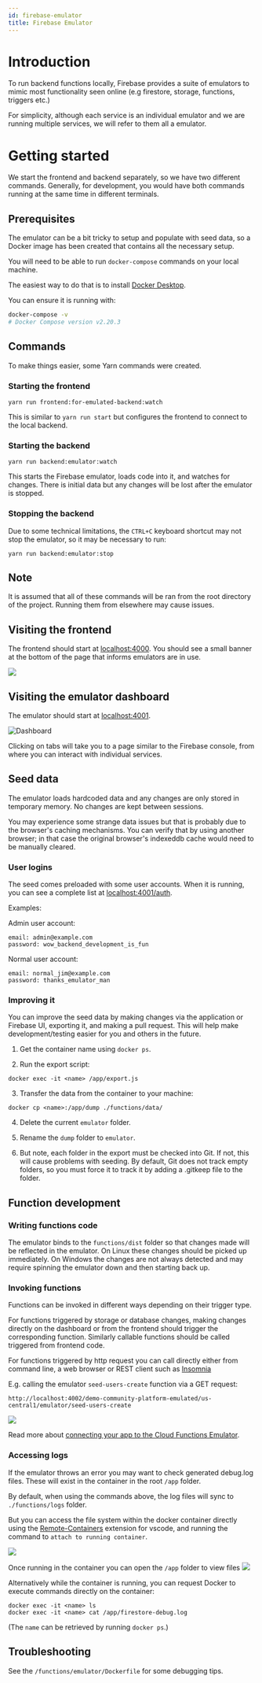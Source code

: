 ```yaml
---
id: firebase-emulator
title: Firebase Emulator
---
```


# Introduction

To run backend functions locally, Firebase provides a suite of emulators to mimic most functionality seen online (e.g firestore, storage, functions, triggers etc.)

For simplicity, although each service is an individual emulator and we are running multiple services, we will refer to them all a emulator.

# Getting started

We start the frontend and backend separately, so we have two different commands. Generally, for development, you would have both commands running at the same time in different terminals.

## Prerequisites

The emulator can be a bit tricky to setup and populate with seed data, so a Docker image has been created that contains all the necessary setup.

You will need to be able to run `docker-compose` commands on your local machine.

The easiest way to do that is to install [Docker Desktop](https://docs.docker.com/desktop/).

You can ensure it is running with:

```sh
docker-compose -v
# Docker Compose version v2.20.3
```

## Commands

To make things easier, some Yarn commands were created.

### Starting the frontend

```
yarn run frontend:for-emulated-backend:watch
```

This is similar to `yarn run start` but configures the frontend to connect to the local backend.

### Starting the backend

```
yarn run backend:emulator:watch
```

This starts the Firebase emulator, loads code into it, and watches for changes. There is initial data but any changes will be lost after the emulator is stopped.

### Stopping the backend

Due to some technical limitations, the `CTRL+C` keyboard shortcut may not stop the emulator, so it may be necessary to run:

```
yarn run backend:emulator:stop
```

## Note

It is assumed that all of these commands will be ran from the root directory of the project. Running them from elsewhere may cause issues.

## Visiting the frontend

The frontend should start at [localhost:4000](http://localhost:4000). You should see a small banner at the bottom of the page that informs emulators are in use.

![](./images/emulator-docker-frontend.png)

## Visiting the emulator dashboard

The emulator should start at [localhost:4001](http://localhost:4001).

![Dashboard](./images/firebase-emulator-dashboard.png)

Clicking on tabs will take you to a page similar to the Firebase console, from where you can interact with individual services.

## Seed data

The emulator loads hardcoded data and any changes are only stored in temporary memory. No changes are kept between sessions.

You may experience some strange data issues but that is probably due to the browser's caching mechanisms. You can verify that by using another browser; in that case the original browser's indexeddb cache would need to be manually cleared.

### User logins

The seed comes preloaded with some user accounts. When it is running, you can see a complete list at [localhost:4001/auth](http://localhost:4001/auth).

Examples:

Admin user account:

```
email: admin@example.com
password: wow_backend_development_is_fun
```

Normal user account:

```
email: normal_jim@example.com
password: thanks_emulator_man
```

### Improving it

You can improve the seed data by making changes via the application or Firebase UI, exporting it, and making a pull request. This will help make development/testing easier for you and others in the future.

1. Get the container name using `docker ps`.

2. Run the export script:

```
docker exec -it <name> /app/export.js
```

3. Transfer the data from the container to your machine:

```
docker cp <name>:/app/dump ./functions/data/
```

4. Delete the current `emulator` folder.

5. Rename the `dump` folder to `emulator`.

6. But note, each folder in the export must be checked into Git. If not, this will cause problems with seeding. By default, Git does not track empty folders, so you must force it to track it by adding a .gitkeep file to the folder.

## Function development

### Writing functions code

The emulator binds to the `functions/dist` folder so that changes made will be reflected in the emulator. On Linux these changes should be picked up immediately. On Windows the changes are not always detected and may require spinning the emulator down and then starting back up.

### Invoking functions

Functions can be invoked in different ways depending on their trigger type.

For functions triggered by storage or database changes, making changes directly on the dashboard or from the frontend should trigger the corresponding function.
Similarly callable functions should be called triggered from frontend code.

For functions triggered by http request you can call directly either from command line, a web browser or REST client such as [Insomnia](https://insomnia.rest/)

E.g. calling the emulator `seed-users-create` function via a GET request:

```
http://localhost:4002/demo-community-platform-emulated/us-central1/emulator/seed-users-create
```

![](images/emulator-docker-http-req.png)

Read more about [connecting your app to the Cloud Functions Emulator](https://firebase.google.com/docs/emulator-suite/connect_functions).

### Accessing logs

If the emulator throws an error you may want to check generated debug.log files. These will exist in the container in the root `/app` folder.

By default, when using the commands above, the log files will sync to `./functions/logs` folder.

But you can access the file system within the docker container directly using the
[Remote-Containers](https://marketplace.visualstudio.com/items?itemName=ms-vscode-remote.remote-containers) extension for vscode, and running the command to `attach to running container`.

![](images/emulator-docker-remote.png)

Once running in the container you can open the `/app` folder to view files
![](images/emulator-docker-remote-files.png)

Alternatively while the container is running, you can request Docker to execute commands directly on the container:

```
docker exec -it <name> ls
docker exec -it <name> cat /app/firestore-debug.log
```

(The `name` can be retrieved by running `docker ps`.)

## Troubleshooting

See the `/functions/emulator/Dockerfile` for some debugging tips.
